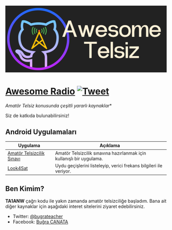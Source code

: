 ![Awesome Radio](awesome_telsiz.png)

# [Awesome Radio](https://github.com/bcanata/awesome-telsiz) [![Tweet](https://img.shields.io/twitter/url/http/shields.io.svg?style=social)](https://twitter.com/intent/tweet?url=https%3A%2F%2Fgithub.com%2Fbcanata%2Fawesome-telsiz&via=bugrahoca&text=Awesome-Telsiz&hashtags=ta1anw)

*Amatör Telsiz konusunda çeşitli yararlı kaynaklar**

Siz de katkıda bulunabilirsiniz!

## Android Uygulamaları

Uygulama | Açıklama
---- | ----
[Amatör Telsizcilik Sınavı](https://play.google.com/store/apps/details?id=ist.nitrogen.amatortelsizcilik) 			| Amatör Telsizcilik sınavına hazırlanmak için kullanışlı bir uygulama.
[Look4Sat](https://play.google.com/store/apps/details?id=com.rtbishop.look4sat&hl=en_US&gl=US) 			| Uydu geçişlerini listeleyip, verici frekans bilgileri ile veriyor.

## Ben Kimim? 

**TA1ANW** çağrı kodu ile yakın zamanda amatör telsizciliğe başladım. Bana ait diğer kaynaklar için aşağıdaki interet sitelerini ziyaret edebilirsiniz.  

 - Twitter: [@bugrateacher](https://twitter.com/bugrateacher)
 - Facebook: [Buğra CANATA](https://www.facebook.com/canata)
